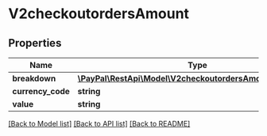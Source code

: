 # V2checkoutordersAmount

## Properties
Name | Type | Description | Notes
------------ | ------------- | ------------- | -------------
**breakdown** | [**\PayPal\RestApi\Model\V2checkoutordersAmountBreakdown**](V2checkoutordersAmountBreakdown.md) |  | [optional] 
**currency_code** | **string** |  | [optional] 
**value** | **string** |  | [optional] 

[[Back to Model list]](../README.md#documentation-for-models) [[Back to API list]](../README.md#documentation-for-api-endpoints) [[Back to README]](../README.md)


